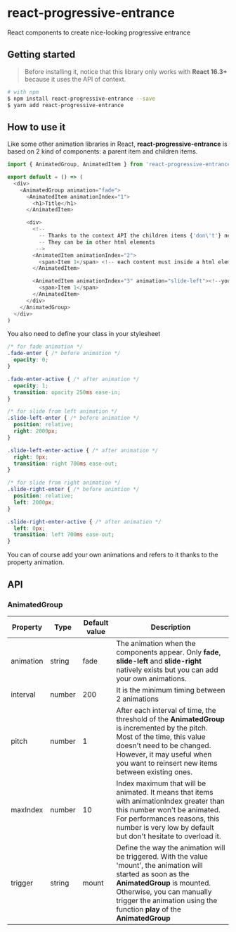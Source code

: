 # react-progressive-entrance
React components to create nice-looking progressive entrance

## Getting started

> Before installing it, notice that this library only works with **React 16.3+** because it uses the API of context.

```bash
# with npm
$ npm install react-progressive-entrance --save
$ yarn add react-progressive-entrance
```

## How to use it

Like some other animation libraries in React, **react-progressive-entrance** is based on 2 kind of components:
a parent item and children items.

```js
import { AnimatedGroup, AnimatedItem } from 'react-progressive-entrance'

export default = () => (
  <div>
    <AnimatedGroup animation="fade">
      <AnimatedItem animationIndex="1">
        <h1>Title</h1>
      </AnimatedItem>

      <div>
        <!--
          -- Thanks to the context API the children items {'don\'t'} need to be direct children,
          -- They can be in other html elements
         -->
        <AnimatedItem animationIndex="2">
          <span>Item 1</span> <!-- each content must inside a html element -->
        </AnimatedItem>

        <AnimatedItem animationIndex="3" animation="slide-left"><!--you can override the animation -->
          <span>Item 1</span>
        </AnimatedItem>
      </div>
    </AnimatedGroup>
  </div>
)

```

You also need to define your class in your stylesheet

```css
/* for fade animation */
.fade-enter { /* before animation */
  opacity: 0;
}

.fade-enter-active { /* after animation */
  opacity: 1;
  transition: opacity 250ms ease-in;
}

/* for slide from left animation */
.slide-left-enter { /* before animation */
  position: relative;
  right: 2000px;
}

.slide-left-enter-active { /* after animation */
  right: 0px;
  transition: right 700ms ease-out;
}

/* for slide from right animation */
.slide-right-enter { /* before animtion */
  position: relative;
  left: 2000px;
}

.slide-right-enter-active { /* after animation */
  left: 0px;
  transition: left 700ms ease-out;
}

```

You can of course add your own animations and refers to it thanks to the property animation.

## API

### AnimatedGroup

| Property  | Type   | Default value | Description                                                                                                                                                                                                                                            |
|-----------|--------|---------------|--------------------------------------------------------------------------------------------------------------------------------------------------------------------------------------------------------------------------------------------------------|
| animation | string | fade          | The animation when the components appear. Only **fade**, **slide-left** and **slide-right** natively exists but you can add your own animations.                                                                                                       |
| interval  | number | 200           | It is the minimum timing between 2 animations                                                                                                                                                                                                          |
| pitch     | number | 1             | After each interval of time, the threshold of the **AnimatedGroup** is incremented by the pitch. Most of the time, this value doesn't need to be changed. However, it may useful when you want to reinsert new items between existing ones.            |
| maxIndex  | number | 10            | Index maximum that will be animated. It means that items with animationIndex greater than this number won't be animated. For performances reasons, this number is very low by default but don't hesitate to overload it.                               |
| trigger   | string | mount         | Define the way the animation will be triggered. With the value 'mount', the animation will started as soon as the **AnimatedGroup** is mounted. Otherwise, you can manually trigger the animation using the function **play** of the **AnimatedGroup** |
